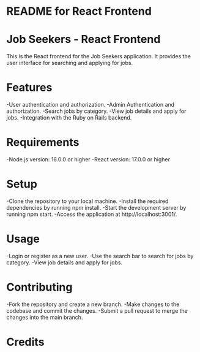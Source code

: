 # README for React Frontend

# Job Seekers - React Frontend

This is the React frontend for the Job Seekers application. It provides the user interface for searching and applying for jobs.

# Features

-User authentication and authorization.
-Admin Authentication and authorization.
-Search jobs by category.
-View job details and apply for jobs.
-Integration with the Ruby on Rails backend.

# Requirements

-Node.js version: 16.0.0 or higher
-React version: 17.0.0 or higher

# Setup

-Clone the repository to your local machine.
-Install the required dependencies by running npm install.
-Start the development server by running npm start.
-Access the application at http://localhost:3001/.

# Usage

-Login or register as a new user.
-Use the search bar to search for jobs by category.
-View job details and apply for jobs.

# Contributing

-Fork the repository and create a new branch.
-Make changes to the codebase and commit the changes.
-Submit a pull request to merge the changes into the main branch.

# Credits


